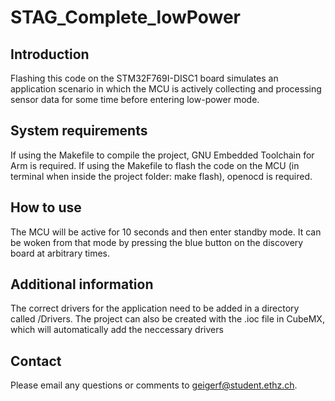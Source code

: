# STAG_Complete_lowPower

## Introduction

Flashing this code on the STM32F769I-DISC1 board simulates an application scenario in which the MCU is actively collecting and processing sensor data for some time before entering low-power mode.

## System requirements

If using the Makefile to compile the project, GNU Embedded Toolchain for Arm is required.
If using the Makefile to flash the code on the MCU (in terminal when inside the project folder: make flash), openocd is required.


## How to use

The MCU will be active for 10 seconds and then enter standby mode.
It can be woken from that mode by pressing the blue button on the discovery board at arbitrary times.


## Additional information

The correct drivers for the application need to be added in a directory called /Drivers. The project can also be created with the .ioc file in CubeMX, which will automatically add the neccessary drivers


## Contact

Please email any questions or comments to [geigerf@student.ethz.ch](geigerf@student.ethz.ch).
